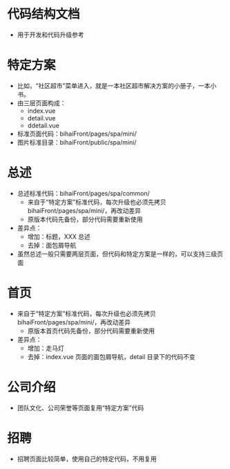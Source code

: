 # 代码结构文档

- 用于开发和代码升级参考

# 特定方案

- 比如，“社区超市”菜单进入，就是一本社区超市解决方案的小册子，一本小书。
- 由三层页面构成：
  - index.vue
  - detail.vue
  - ddetail.vue
- 标准页面代码：bihaiFront/pages/spa/mini/
- 图片标准目录：bihaiFront/public/spa/mini/

# 总述

- 总述标准代码：bihaiFront/pages/spa/common/
  - 来自于“特定方案”标准代码，每次升级也必须先拷贝 bihaiFront/pages/spa/mini/，再改动差异
  - 原版本代码先备份，部分代码需要重新使用
- 差异点：
  - 增加：标题，XXX 总述
  - 去掉：面包屑导航
- 虽然总述一般只需要两层页面，但代码和特定方案是一样的，可以支持三级页面

# 首页

- 来自于“特定方案”标准代码，每次升级也必须先拷贝 bihaiFront/pages/spa/mini/，再改动差异
  - 原版本首页代码先备份，部分代码需要重新使用
- 差异点：
  - 增加：走马灯
  - 去掉：index.vue 页面的面包屑导航，detail 目录下的代码不变

# 公司介绍

- 团队文化、公司荣誉等页面复用“特定方案”代码

# 招聘

- 招聘页面比较简单，使用自己的特定代码，不用复用

